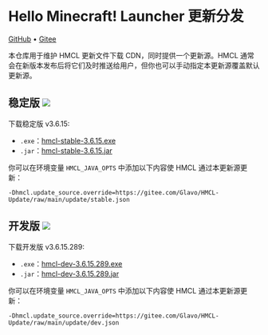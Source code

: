 # Hello Minecraft! Launcher 更新分发

[GitHub](https://github.com/HMCL-dev/HMCL-Update) • [Gitee](https://gitee.com/Glavo/HMCL-Update)

本仓库用于维护 HMCL 更新文件下载 CDN，同时提供一个更新源。HMCL 通常会在新版本发布后将它们及时推送给用户，但你也可以手动指定本更新源覆盖默认更新源。


## 稳定版 [![](https://img.shields.io/maven-central/v/org.glavo.hmcl/hmcl-stable?label=稳定版)](https://search.maven.org/artifact/org.glavo.hmcl/hmcl-stable/3.6.15/pom)

下载稳定版 v3.6.15:

* `.exe`：[hmcl-stable-3.6.15.exe](https://mirrors.cloud.tencent.com/nexus/repository/maven-public/org/glavo/hmcl/hmcl-stable/3.6.15/hmcl-stable-3.6.15.exe)
* `.jar`：[hmcl-stable-3.6.15.jar](https://mirrors.cloud.tencent.com/nexus/repository/maven-public/org/glavo/hmcl/hmcl-stable/3.6.15/hmcl-stable-3.6.15.jar)

你可以在环境变量 `HMCL_JAVA_OPTS` 中添加以下内容使 HMCL 通过本更新源更新：

```
-Dhmcl.update_source.override=https://gitee.com/Glavo/HMCL-Update/raw/main/update/stable.json
```

## 开发版 [![](https://img.shields.io/maven-central/v/org.glavo.hmcl/hmcl-dev?label=开发版)](https://search.maven.org/artifact/org.glavo.hmcl/hmcl-dev/3.6.15.289/pom)

下载开发版 v3.6.15.289:

* `.exe`：[hmcl-dev-3.6.15.289.exe](https://mirrors.cloud.tencent.com/nexus/repository/maven-public/org/glavo/hmcl/hmcl-dev/3.6.15.289/hmcl-dev-3.6.15.289.exe)
* `.jar`：[hmcl-dev-3.6.15.289.jar](https://mirrors.cloud.tencent.com/nexus/repository/maven-public/org/glavo/hmcl/hmcl-dev/3.6.15.289/hmcl-dev-3.6.15.289.jar)

你可以在环境变量 `HMCL_JAVA_OPTS` 中添加以下内容使 HMCL 通过本更新源更新：

```
-Dhmcl.update_source.override=https://gitee.com/Glavo/HMCL-Update/raw/main/update/dev.json
```

